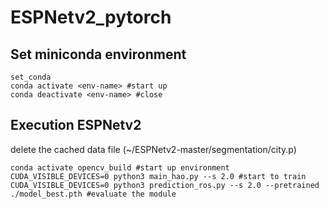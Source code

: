 # ESPNetv2_pytorch

## Set miniconda environment
```
set_conda
conda activate <env-name> #start up
conda deactivate <env-name> #close
```

## Execution ESPNetv2
delete the cached data file (~/ESPNetv2-master/segmentation/city.p)
```
conda activate opencv_build #start up environment
CUDA_VISIBLE_DEVICES=0 python3 main_hao.py --s 2.0 #start to train
CUDA_VISIBLE_DEVICES=0 python3 prediction_ros.py --s 2.0 --pretrained ./model_best.pth #evaluate the module
```
